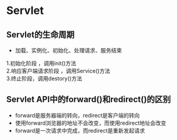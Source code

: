 # Servlet

## Servlet的生命周期
- 加载、实例化、初始化、处理请求、服务结束 
 
 1.初始化阶段 ，调用init()方法  
 2.响应客户端请求阶段 ，调用Service()方法   
 3.终止阶段，调用destory()方法
 
 
## Servlet API中的forward()和redirect()的区别

- forward是服务器端的转向，redirect是客户端的转向
- 使用forward浏览器的地址不会改变，而使用redirect地址会改变
- forward是一次请求中完成，而redirect是重新发起请求